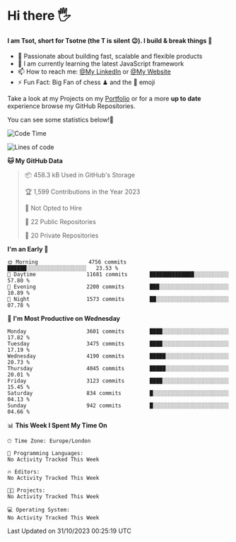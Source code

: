 # Hi there :raised_hand_with_fingers_splayed:
#### I am Tsot, short for Tsotne (the T is silent :wink:). I build & break things :space_invader:
- :telescope: Passionate about building fast, scalable and flexible products
- :seedling: I am currently learning the latest JavaScript framework 
- :mailbox: How to reach me: [@My LinkedIn](https://www.linkedin.com/in/tsotne-gvadzabia/) or [@My Website](https://tsotne.co.uk/contact)
- :zap: Fun Fact: Big Fan of chess ♟ and the 👾 emoji

Take a look at my Projects on my [Portfolio](https://tsotne.co.uk/) or for a more **up to date** experience browse my GitHub Repositories.

You can see some statistics below!:space_invader:
<!--START_SECTION:waka-->
![Code Time](http://img.shields.io/badge/Code%20Time-761%20hrs%202%20mins-blue)

![Lines of code](https://img.shields.io/badge/From%20Hello%20World%20I%27ve%20Written-8.2%20million%20lines%20of%20code-blue)

**🐱 My GitHub Data** 

> 📦 458.3 kB Used in GitHub's Storage 
 > 
> 🏆 1,599 Contributions in the Year 2023
 > 
> 🚫 Not Opted to Hire
 > 
> 📜 22 Public Repositories 
 > 
> 🔑 20 Private Repositories 
 > 
**I'm an Early 🐤** 

```text
🌞 Morning                4756 commits        ██████░░░░░░░░░░░░░░░░░░░   23.53 % 
🌆 Daytime                11681 commits       ██████████████░░░░░░░░░░░   57.80 % 
🌃 Evening                2200 commits        ███░░░░░░░░░░░░░░░░░░░░░░   10.89 % 
🌙 Night                  1573 commits        ██░░░░░░░░░░░░░░░░░░░░░░░   07.78 % 
```
📅 **I'm Most Productive on Wednesday** 

```text
Monday                   3601 commits        ████░░░░░░░░░░░░░░░░░░░░░   17.82 % 
Tuesday                  3475 commits        ████░░░░░░░░░░░░░░░░░░░░░   17.19 % 
Wednesday                4190 commits        █████░░░░░░░░░░░░░░░░░░░░   20.73 % 
Thursday                 4045 commits        █████░░░░░░░░░░░░░░░░░░░░   20.01 % 
Friday                   3123 commits        ████░░░░░░░░░░░░░░░░░░░░░   15.45 % 
Saturday                 834 commits         █░░░░░░░░░░░░░░░░░░░░░░░░   04.13 % 
Sunday                   942 commits         █░░░░░░░░░░░░░░░░░░░░░░░░   04.66 % 
```


📊 **This Week I Spent My Time On** 

```text
🕑︎ Time Zone: Europe/London

💬 Programming Languages: 
No Activity Tracked This Week

🔥 Editors: 
No Activity Tracked This Week

🐱‍💻 Projects: 
No Activity Tracked This Week

💻 Operating System: 
No Activity Tracked This Week
```


 Last Updated on 31/10/2023 00:25:19 UTC
<!--END_SECTION:waka-->
